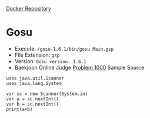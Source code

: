 [Docker Repository](https://registry.hub.docker.com/u/baekjoon/onlinejudge-gosu)

# Gosu

* Execute: `/gosu-1.6.1/bin/gosu Main.gsp`
* File Extension: `gsp`
* Version: `Gosu version: 1.6.1`
* Baekjoon Online Judge [Problem 1000](https://www.acmicpc.net/problem/1000) Sample Source
````
uses java.util.Scanner
uses java.lang.System

var sc = new Scanner(System.in)
var a = sc.nextInt()
var b = sc.nextInt()
print(a+b)
````



